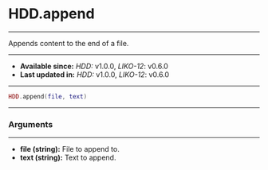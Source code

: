 # HDD.append
---

Appends content to the end of a file.

---

* **Available since:** _HDD:_ v1.0.0, _LIKO-12_: v0.6.0
* **Last updated in:** _HDD:_ v1.0.0, _LIKO-12_: v0.6.0

---

```lua
HDD.append(file, text)
```

---
### Arguments
---

* **file (string):** File to append to.
* **text (string):** Text to append.

